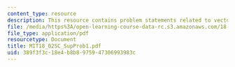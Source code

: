 ```yaml
---
content_type: resource
description: This resource contains problem statements related to vectors and matrices.
file: /media/https%3A/open-learning-course-data-rc.s3.amazonaws.com/18-02sc-multivariable-calculus-fall-2010/389f3f3c18e4b8b8975947306993983c_MIT18_02SC_SupProb1.pdf
file_type: application/pdf
resourcetype: Document
title: MIT18_02SC_SupProb1.pdf
uid: 389f3f3c-18e4-b8b8-9759-47306993983c
---
```

